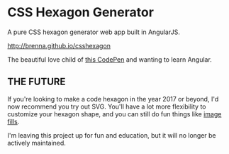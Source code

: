 # CSS Hexagon Generator

A pure CSS hexagon generator web app built in AngularJS.

http://brenna.github.io/csshexagon

The beautiful love child of [this CodePen](http://codepen.io/brenna/pen/hbDqL) and wanting to learn Angular.

## THE FUTURE

If you're looking to make a code hexagon in the year 2017 or beyond, I'd now recommend you try out SVG. You'll have a lot more flexibility to customize your hexagon shape, and you can still do fun things like [image fills](http://codepen.io/brenna/pen/JdCba). 

I'm leaving this project up for fun and education, but it will no longer be actively maintained. 
